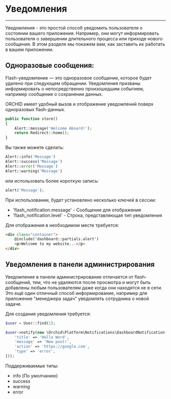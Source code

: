 # Уведомления
----------

Уведомления - это простой способ уведомить пользователя о состоянии вашего приложения. Например, они могут информировать пользователя о завершении длительного процесса или приходе нового сообщения. В этом разделе мы покажем вам, как заставить их работать в вашем приложении.

## Одноразовые сообщения:

Flash-уведомление — это одноразовое сообщение, которое будет удалено при следующем обращении. 
Уведомления призваны информировать о непосредственно произошедшим событием, например сообщение о сохранении данных.

ORCHID имеет удобный вызов и отображение уведомлений поверх одноразовых flash-данных.


```php
public function store()
{
    Alert::message('Welcome Aboard!');
    return Redirect::home();
}
```

Вы также можете сделать:

```php
Alert::info('Message')
Alert::success('Message')
Alert::error('Message')
Alert::warning('Message')
```

или использовать более короткую запись:

```php
alert('Message');
```


При использовании, будет установлено несколько ключей в сессии:
- 'flash_notification.message' - Сообщение для отображения
- 'flash_notification.level' - Строка, представляющая тип уведомления

Для отображения в необходимом месте требуется:
```html
<div class="container">
    @include('dashboard::partials.alert')
    <p>Welcome to my website...</p>
</div>
```

## Уведомления в панели администрирования

Уведомление в панели администрирование отличается от flash-сообщений, тем, что не удаляются после просмотра и
могут быть добавлены любым пользователям даже когда они находятся не в сети. Это ещё один отличный способ информирование,
например для  приложение "менеджера задач" уведомлять сотрудника о новой задаче.

Для создания уведомления требуется:
```php
$user = User::find(1);

$user->notify(new \Orchid\Platform\Notifications\DashboardNotification([
    'title' => 'Hello Word',
    'message' => 'New post!',
    'action' => 'https://google.com',
    'type' => 'error',
]));
```

Поддерживаемые типы:

- info (По умолчанию)
- success
- warning
- error
